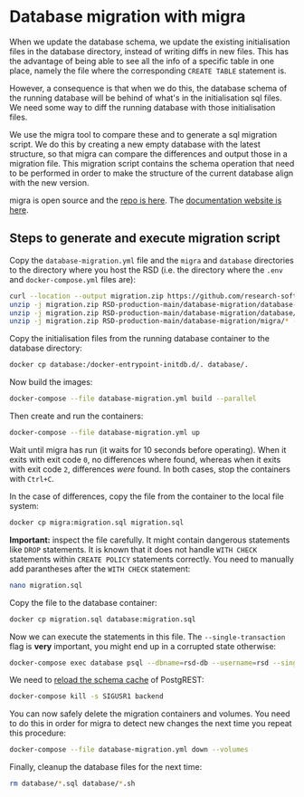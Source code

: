 # Database migration with migra
When we update the database schema, we update the existing initialisation files in the database directory, instead of writing diffs in new files. This has the advantage of being able to see all the info of a specific table in one place, namely the file where the corresponding `CREATE TABLE` statement is. 

However, a consequence is that when we do this, the database schema of the running database will be behind of what's in the initialisation sql files. We need some way to diff the running database with those initialisation files.

We use the migra tool to compare these and to generate a sql migration script. We do this by creating a new empty database with the latest structure, so that migra can compare the differences and output those in a migration file. This migration script contains the schema operation that need to be performed in order to make the structure of the current database align with the new version.

migra is open source and the [repo is here](https://github.com/djrobstep/migra).
    The [documentation website is here](https://databaseci.com/docs/migra/quickstart).

## Steps to generate and execute migration script
Copy the `database-migration.yml` file and the `migra` and `database` directories to the directory where you host the RSD (i.e. the directory where the `.env` and `docker-compose.yml` files are):
```bash
curl --location --output migration.zip https://github.com/research-software-directory/RSD-production/archive/refs/heads/main.zip 
unzip -j migration.zip RSD-production-main/database-migration/database-migration.yml
unzip -j migration.zip RSD-production-main/database-migration/database/* -d database
unzip -j migration.zip RSD-production-main/database-migration/migra/* -d migra
```

Copy the initialisation files from the running database container to the database directory:
```bash
docker cp database:/docker-entrypoint-initdb.d/. database/.
```
Now build the images:
```bash
docker-compose --file database-migration.yml build --parallel
```
Then create and run the containers:
```bash
docker-compose --file database-migration.yml up
```
Wait until migra has run (it waits for 10 seconds before operating). When it exits with exit code `0`, no differences where found, whereas when it exits with exit code `2`, differences *were* found. In both cases, stop the containers with `Ctrl+C`.

In the case of differences, copy the file from the container to the local file system:
```bash
docker cp migra:migration.sql migration.sql
```
**Important:** inspect the file carefully. It might contain dangerous statements like `DROP` statements. It is known that it does not handle `WITH CHECK` statements within `CREATE POLICY` statements correctly. You need to manually add parantheses after the `WITH CHECK` statement:
```bash
nano migration.sql
```
Copy the file to the database container:
```bash
docker cp migration.sql database:migration.sql
```
Now we can execute the statements in this file. The `--single-transaction` flag is **very** important, you might end up in a corrupted state otherwise:
```bash
docker-compose exec database psql --dbname=rsd-db --username=rsd --single-transaction --file=migration.sql
```
We need to [reload the schema cache](database-migration.yml) of PostgREST:
```bash
docker-compose kill -s SIGUSR1 backend
```
You can now safely delete the migration containers and volumes. You need to do this in order for migra to detect new changes the next time you repeat this procedure:
```bash
docker-compose --file database-migration.yml down --volumes
```
Finally, cleanup the database files for the next time:
```bash
rm database/*.sql database/*.sh
```
